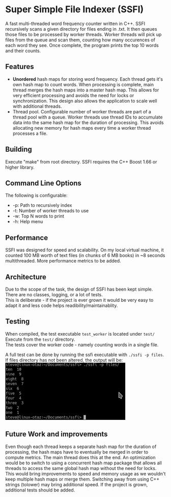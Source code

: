 # Super Simple File Indexer (SSFI)
A fast multi-threaded word frequency counter written in C++. SSFI recursively scans a given directory for files ending in .txt. It then queues those files to be processed by worker threads. Worker threads will pick up files from the queue and scan them, counting how many occurences of each word they see. Once complete, the program prints the top 10 words and their counts.

## Features
* __Unordered__ hash maps for storing word frequency. Each thread gets it's own hash map to count words. When processing is complete, main thread merges the hash maps into a master hash map. This allows for very efficient processing and avoids the need for locks or synchronization. This design also allows the application to scale well with additional threads.
* Thread pool. Configurable number of worker threads are part of a thread pool with a queue. Worker threads use thread IDs to accumulate data into the same hash map for the duration of processing. This avoids allocating new memory for hash maps every time a worker thread processes a file.

## Building
Execute "make" from root directory. 
SSFI requires the C++ Boost 1.66 or higher library.

## Command Line Options
The following is configurable:
* -p: Path to recursively index
* -t: Number of worker threads to use
* -w: Top N words to print
* -h: Help menu

## Performance
SSFI was designed for speed and scalability. On my local virtual machine, it counted 100 MB worth of text files (in chunks of 6 MB books) in ~8 seconds multithreaded. More performance metrics to be added.

## Architecture
Due to the scope of the task, the design of SSFI has been kept simple. There are no classes, logging, or a lot of tests.  
This is deliberate - if the project is ever grown it would be very easy to adapt it and less code helps readibility/maintainablity.

## Testing
When compiled, the test executable `test_worker` is located under `test/`  
Execute from the `test/` directory.  
The tests cover the worker code - namely counting words in a single file.  

A full test can be done by running the ssfi executable with `./ssfi -p files`.  
If files directory has not been altered, the output will be:  
![Test](/files/test.png)

## Future Work and improvements
Even though each thread keeps a separate hash map for the duration of processing, the hash maps have to eventually be merged in order to compute metrics. The main thread does this at the end. An optimization would be to switch to using a concurrent hash map package that allows all threads to access the same global hash map without the need for locks. This would bring improvements to speed and memory usage as we wouldn't keep multiple hash maps or merge them. Switching away from using C++ strings (tolower) may bring additional speed. If the project is grown, additional tests should be added.
